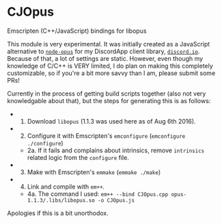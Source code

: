 # CJOpus
Emscripten (C++/JavaScript) bindings for libopus

This module is very experimental. It was initially created as a JavaScript alternative to [`node-opus`](https://github.com/Rantanen/node-opus) for my DiscordApp client library, [`discord.io`](https://github.com/izy521/discord.io). Because of that, a lot of settings are static. However, even though my knowledge of C/C++ is VERY limited, I do plan on making this completely customizable, so if you're a bit more savvy than I am, please submit some PRs!

Currently in the process of getting build scripts together (also not very knowledgable about that), but the steps for generating this is as follows:

* 1. Download `libopus` (1.1.3 was used here as of Aug 6th 2016).
* 2. Configure it with Emscripten's `emconfigure` (`emconfigure ./configure`)
  * 2a. If it fails and complains about intrinsics, remove `intrinsics` related logic from the `configure` file.
* 3. Make with Emscripten's `emmake` (`emmake ./make`)
* 4. Link and compile with `em++`.
  * 4a. The command I used: `em++ --bind CJOpus.cpp opus-1.1.3/.libs/libopus.so -o CJOpus.js`

Apologies if this is a bit unorthodox.
